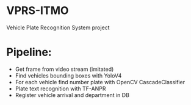 # VPRS-ITMO
Vehicle Plate Recognition System project

# Pipeline:
- Get frame from video stream (imitated)
- Find vehicles bounding boxes with YoloV4
- For each vehicle find number plate with OpenCV CascadeClassifier
- Plate text recognition with TF-ANPR
- Register vehicle arrival and department in DB
